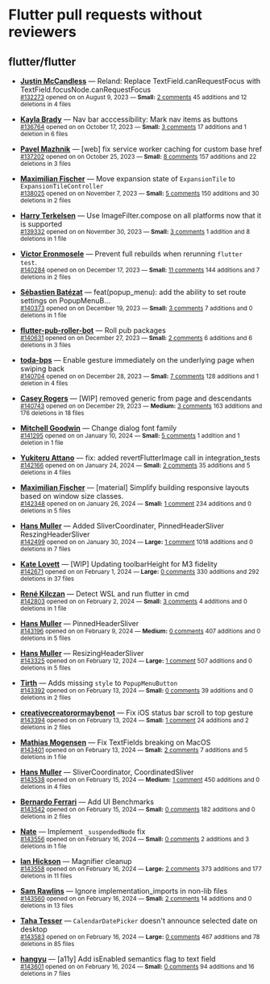 # Flutter pull requests without reviewers

## flutter/flutter

* **[Justin McCandless](https://github.com/justinmc)** &mdash; Reland: Replace TextField.canRequestFocus with TextField.focusNode.canRequestFocus<br />
    <sub>[#132273](https://github.com/flutter/flutter/pull/132273) opened on on August 9, 2023 &mdash; **Small:** [2 comments](https://github.com/flutter/flutter/pull/132273) 45 additions and 12 deletions in 4 files</sub><br />

* **[Kayla Brady](https://github.com/KaylaBrady)** &mdash; Nav bar acccessibility: Mark nav items as buttons<br />
    <sub>[#136764](https://github.com/flutter/flutter/pull/136764) opened on on October 17, 2023 &mdash; **Small:** [3 comments](https://github.com/flutter/flutter/pull/136764) 17 additions and 1 deletion in 6 files</sub><br />

* **[Pavel Mazhnik](https://github.com/p-mazhnik)** &mdash; [web] fix service worker caching for custom base href<br />
    <sub>[#137202](https://github.com/flutter/flutter/pull/137202) opened on on October 25, 2023 &mdash; **Small:** [8 comments](https://github.com/flutter/flutter/pull/137202) 157 additions and 22 deletions in 3 files</sub><br />

* **[Maximilian Fischer](https://github.com/fischerscode)** &mdash; Move expansion state of `ExpansionTile` to `ExpansionTileController`<br />
    <sub>[#138025](https://github.com/flutter/flutter/pull/138025) opened on on November 7, 2023 &mdash; **Small:** [5 comments](https://github.com/flutter/flutter/pull/138025) 150 additions and 30 deletions in 2 files</sub><br />

* **[Harry Terkelsen](https://github.com/harryterkelsen)** &mdash; Use ImageFilter.compose on all platforms now that it is supported<br />
    <sub>[#139332](https://github.com/flutter/flutter/pull/139332) opened on on November 30, 2023 &mdash; **Small:** [3 comments](https://github.com/flutter/flutter/pull/139332) 1 addition and 8 deletions in 1 file</sub><br />

* **[Victor Eronmosele](https://github.com/victoreronmosele)** &mdash; Prevent full rebuilds when rerunning `flutter test`.<br />
    <sub>[#140284](https://github.com/flutter/flutter/pull/140284) opened on on December 17, 2023 &mdash; **Small:** [11 comments](https://github.com/flutter/flutter/pull/140284) 144 additions and 7 deletions in 2 files</sub><br />

* **[Sébastien Batézat](https://github.com/sbatezat)** &mdash; feat(popup_menu): add the ability to set route settings on PopupMenuB…<br />
    <sub>[#140373](https://github.com/flutter/flutter/pull/140373) opened on on December 19, 2023 &mdash; **Small:** [3 comments](https://github.com/flutter/flutter/pull/140373) 7 additions and 0 deletions in 1 file</sub><br />

* **[flutter-pub-roller-bot](https://github.com/flutter-pub-roller-bot)** &mdash; Roll pub packages<br />
    <sub>[#140631](https://github.com/flutter/flutter/pull/140631) opened on on December 27, 2023 &mdash; **Small:** [2 comments](https://github.com/flutter/flutter/pull/140631) 6 additions and 6 deletions in 3 files</sub><br />

* **[toda-bps](https://github.com/toda-bps)** &mdash; Enable gesture immediately on the underlying page when swiping back<br />
    <sub>[#140704](https://github.com/flutter/flutter/pull/140704) opened on on December 28, 2023 &mdash; **Small:** [7 comments](https://github.com/flutter/flutter/pull/140704) 128 additions and 1 deletion in 4 files</sub><br />

* **[Casey Rogers](https://github.com/caseycrogers)** &mdash; [WIP] removed generic from page and descendants<br />
    <sub>[#140743](https://github.com/flutter/flutter/pull/140743) opened on on December 29, 2023 &mdash; **Medium:** [3 comments](https://github.com/flutter/flutter/pull/140743) 163 additions and 176 deletions in 18 files</sub><br />

* **[Mitchell Goodwin](https://github.com/MitchellGoodwin)** &mdash; Change dialog font family<br />
    <sub>[#141295](https://github.com/flutter/flutter/pull/141295) opened on on January 10, 2024 &mdash; **Small:** [5 comments](https://github.com/flutter/flutter/pull/141295) 1 addition and 1 deletion in 1 file</sub><br />

* **[Yukiteru Attano](https://github.com/YukiAttano)** &mdash; fix: added revertFlutterImage call in integration_tests<br />
    <sub>[#142166](https://github.com/flutter/flutter/pull/142166) opened on on January 24, 2024 &mdash; **Small:** [2 comments](https://github.com/flutter/flutter/pull/142166) 35 additions and 5 deletions in 4 files</sub><br />

* **[Maximilian Fischer](https://github.com/fischerscode)** &mdash; [material] Simplify building responsive layouts based on window size classes.<br />
    <sub>[#142348](https://github.com/flutter/flutter/pull/142348) opened on on January 26, 2024 &mdash; **Small:** [1 comment](https://github.com/flutter/flutter/pull/142348) 234 additions and 0 deletions in 5 files</sub><br />

* **[Hans Muller](https://github.com/HansMuller)** &mdash; Added SliverCoordinater, PinnedHeaderSliver ReszingHeaderSliver<br />
    <sub>[#142499](https://github.com/flutter/flutter/pull/142499) opened on on January 30, 2024 &mdash; **Large:** [1 comment](https://github.com/flutter/flutter/pull/142499) 1018 additions and 0 deletions in 7 files</sub><br />

* **[Kate Lovett](https://github.com/Piinks)** &mdash; [WIP] Updating toolbarHeight for M3 fidelity<br />
    <sub>[#142671](https://github.com/flutter/flutter/pull/142671) opened on on February 1, 2024 &mdash; **Large:** [0 comments](https://github.com/flutter/flutter/pull/142671) 330 additions and 292 deletions in 37 files</sub><br />

* **[René Kilczan](https://github.com/rekire)** &mdash; Detect WSL and run flutter in cmd<br />
    <sub>[#142803](https://github.com/flutter/flutter/pull/142803) opened on on February 2, 2024 &mdash; **Small:** [3 comments](https://github.com/flutter/flutter/pull/142803) 4 additions and 0 deletions in 1 file</sub><br />

* **[Hans Muller](https://github.com/HansMuller)** &mdash; PinnedHeaderSliver<br />
    <sub>[#143196](https://github.com/flutter/flutter/pull/143196) opened on on February 9, 2024 &mdash; **Medium:** [0 comments](https://github.com/flutter/flutter/pull/143196) 407 additions and 0 deletions in 5 files</sub><br />

* **[Hans Muller](https://github.com/HansMuller)** &mdash; ResizingHeaderSliver<br />
    <sub>[#143325](https://github.com/flutter/flutter/pull/143325) opened on on February 12, 2024 &mdash; **Large:** [1 comment](https://github.com/flutter/flutter/pull/143325) 507 additions and 0 deletions in 5 files</sub><br />

* **[Tirth](https://github.com/piedcipher)** &mdash; Adds missing `style` to `PopupMenuButton`<br />
    <sub>[#143392](https://github.com/flutter/flutter/pull/143392) opened on on February 13, 2024 &mdash; **Small:** [0 comments](https://github.com/flutter/flutter/pull/143392) 39 additions and 0 deletions in 2 files</sub><br />

* **[creativecreatorormaybenot](https://github.com/creativecreatorormaybenot)** &mdash; Fix iOS status bar scroll to top gesture<br />
    <sub>[#143394](https://github.com/flutter/flutter/pull/143394) opened on on February 13, 2024 &mdash; **Small:** [1 comment](https://github.com/flutter/flutter/pull/143394) 24 additions and 2 deletions in 2 files</sub><br />

* **[Mathias Mogensen](https://github.com/Xazin)** &mdash; Fix TextFields breaking on MacOS<br />
    <sub>[#143401](https://github.com/flutter/flutter/pull/143401) opened on on February 13, 2024 &mdash; **Small:** [2 comments](https://github.com/flutter/flutter/pull/143401) 7 additions and 5 deletions in 1 file</sub><br />

* **[Hans Muller](https://github.com/HansMuller)** &mdash; SliverCoordinator, CoordinatedSliver<br />
    <sub>[#143538](https://github.com/flutter/flutter/pull/143538) opened on on February 15, 2024 &mdash; **Medium:** [1 comment](https://github.com/flutter/flutter/pull/143538) 450 additions and 0 deletions in 4 files</sub><br />

* **[Bernardo Ferrari](https://github.com/bernaferrari)** &mdash; Add UI Benchmarks<br />
    <sub>[#143542](https://github.com/flutter/flutter/pull/143542) opened on on February 15, 2024 &mdash; **Small:** [0 comments](https://github.com/flutter/flutter/pull/143542) 182 additions and 0 deletions in 2 files</sub><br />

* **[Nate](https://github.com/nate-thegrate)** &mdash; Implement `_suspendedNode` fix<br />
    <sub>[#143556](https://github.com/flutter/flutter/pull/143556) opened on on February 16, 2024 &mdash; **Small:** [0 comments](https://github.com/flutter/flutter/pull/143556) 2 additions and 3 deletions in 1 file</sub><br />

* **[Ian Hickson](https://github.com/Hixie)** &mdash; Magnifier cleanup<br />
    <sub>[#143558](https://github.com/flutter/flutter/pull/143558) opened on on February 16, 2024 &mdash; **Large:** [2 comments](https://github.com/flutter/flutter/pull/143558) 373 additions and 177 deletions in 11 files</sub><br />

* **[Sam Rawlins](https://github.com/srawlins)** &mdash; Ignore implementation_imports in non-lib files<br />
    <sub>[#143560](https://github.com/flutter/flutter/pull/143560) opened on on February 16, 2024 &mdash; **Small:** [2 comments](https://github.com/flutter/flutter/pull/143560) 14 additions and 0 deletions in 13 files</sub><br />

* **[Taha Tesser](https://github.com/TahaTesser)** &mdash; `CalendarDatePicker` doesn't announce selected date on desktop<br />
    <sub>[#143583](https://github.com/flutter/flutter/pull/143583) opened on on February 16, 2024 &mdash; **Large:** [0 comments](https://github.com/flutter/flutter/pull/143583) 467 additions and 78 deletions in 85 files</sub><br />

* **[hangyu](https://github.com/hangyujin)** &mdash; [a11y] Add isEnabled semantics flag to  text field <br />
    <sub>[#143601](https://github.com/flutter/flutter/pull/143601) opened on on February 16, 2024 &mdash; **Small:** [0 comments](https://github.com/flutter/flutter/pull/143601) 94 additions and 16 deletions in 7 files</sub><br />

